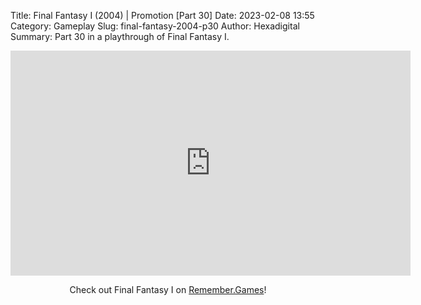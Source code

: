 Title: Final Fantasy I (2004) | Promotion [Part 30]
Date: 2023-02-08 13:55
Category: Gameplay
Slug: final-fantasy-2004-p30
Author: Hexadigital
Summary: Part 30 in a playthrough of Final Fantasy I.

<center><iframe src="https://www.youtube.com/embed/Cqdd92D3MzA?feature=oembed" allow="accelerometer; autoplay; encrypted-media; gyroscope; picture-in-picture" width="640" height="360" frameborder="0"></iframe>

Check out Final Fantasy I on [Remember.Games](https://remember.games/game/6866/final-fantasy-i-ii-dawn-of-souls/)!</center>

